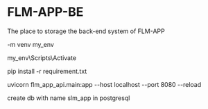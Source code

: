 # FLM-APP-BE
The place to storage the back-end system of FLM-APP

-m venv my_env

my_env\Scripts\Activate

pip install -r requirement.txt    

uvicorn flm_app_api.main:app --host localhost --port 8080 --reload  

create db with name slm_app in postgresql

